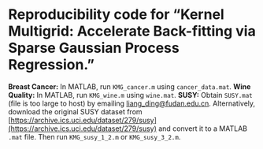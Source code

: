 # Reproducibility code for “Kernel Multigrid: Accelerate Back-fitting via Sparse Gaussian Process Regression.”

 **Breast Cancer:** In MATLAB, run `KMG_cancer.m` using `cancer_data.mat`.
 **Wine Quality:** In MATLAB, run `KMG_wine.m` using `wine.mat`.
 **SUSY:** Obtain `SUSY.mat` (file is too large to host) by emailing [liang\_ding@fudan.edu.cn](mailto:liang_ding@fudan.edu.cn). Alternatively, download the original SUSY dataset from [https://archive.ics.uci.edu/dataset/279/susy](https://archive.ics.uci.edu/dataset/279/susy) and convert it to a MATLAB `.mat` file. Then run `KMG_susy_1_2.m` or `KMG_susy_3_2.m`.


